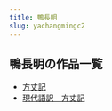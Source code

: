 ```yaml
---
title: 鴨長明
slug: yachangmingc2
---
```


## 鴨長明の作品一覧

- [方丈記](fangzhangjic2)
- [現代語訳　方丈記](xiandaiyuyifangzhangji9c)

